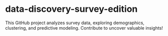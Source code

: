 # data-discovery-survey-edition
 This GitHub project analyzes survey data, exploring demographics, clustering, and predictive modeling. Contribute to uncover valuable insights!
